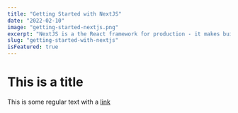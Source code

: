 ```yaml
---
title: "Getting Started with NextJS"
date: "2022-02-10"
image: "getting-started-nextjs.png"
excerpt: "NextJS is a the React framework for production - it makes building fullstack React apps and sites a breeze and ships with built-it SSR."
slug: "getting-started-with-nextjs"
isFeatured: true
---
```


# This is a title

This is some regular text with a [link](https://google.com)
